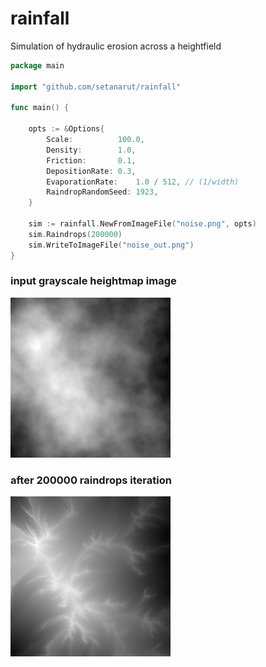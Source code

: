 # rainfall
Simulation of hydraulic erosion across a heightfield


```go
package main

import "github.com/setanarut/rainfall"

func main() {

    opts := &Options{
		Scale:          100.0,
		Density:        1.0,
		Friction:       0.1,
		DepositionRate: 0.3,
		EvaporationRate:    1.0 / 512, // (1/width)
		RaindropRandomSeed: 1923,
	}

	sim := rainfall.NewFromImageFile("noise.png", opts)
	sim.Raindrops(200000)
	sim.WriteToImageFile("noise_out.png")
}
```

### input grayscale heightmap image

![input](./examples/test_sim/noise.png)

### after 200000 raindrops iteration

![output](./examples/test_sim/noise_out.png)